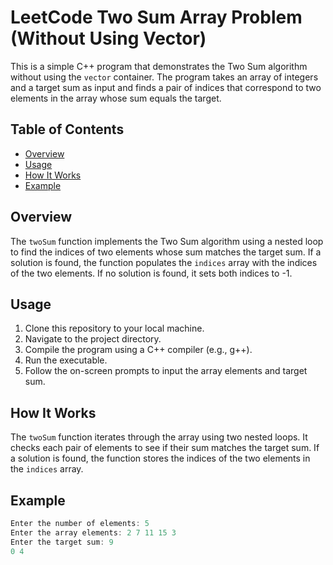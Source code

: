 # LeetCode Two Sum Array Problem (Without Using Vector)

This is a simple C++ program that demonstrates the Two Sum algorithm without using the `vector` container. The program takes an array of integers and a target sum as input and finds a pair of indices that correspond to two elements in the array whose sum equals the target.

## Table of Contents

- [Overview](#overview)
- [Usage](#usage)
- [How It Works](#how-it-works)
- [Example](#example)



## Overview

The `twoSum` function implements the Two Sum algorithm using a nested loop to find the indices of two elements whose sum matches the target sum. If a solution is found, the function populates the `indices` array with the indices of the two elements. If no solution is found, it sets both indices to -1.

## Usage

1. Clone this repository to your local machine.
2. Navigate to the project directory.
3. Compile the program using a C++ compiler (e.g., g++).
4. Run the executable.
5. Follow the on-screen prompts to input the array elements and target sum.

## How It Works

The `twoSum` function iterates through the array using two nested loops. It checks each pair of elements to see if their sum matches the target sum. If a solution is found, the function stores the indices of the two elements in the `indices` array.

## Example

```cpp
Enter the number of elements: 5
Enter the array elements: 2 7 11 15 3
Enter the target sum: 9
0 4




